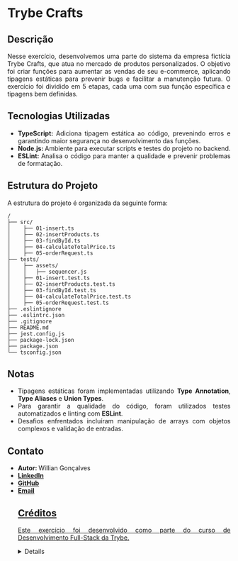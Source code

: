<h1><strong>Trybe Crafts</strong></h1>

<h2><strong>Descrição</strong></h2>
<p align="justify">
  Nesse exercício, desenvolvemos uma parte do sistema da empresa fictícia Trybe Crafts, que atua no mercado de produtos personalizados. O objetivo foi criar funções para aumentar as vendas de seu e-commerce, aplicando tipagens estáticas para prevenir bugs e facilitar a manutenção futura. O exercício foi dividido em 5 etapas, cada uma com sua função específica e tipagens bem definidas.
</p>

<h2><strong>Tecnologias Utilizadas</strong></h2>
<ul>
  <li align="justify"><strong>TypeScript: </strong>Adiciona tipagem estática ao código, prevenindo erros e garantindo maior segurança no desenvolvimento das funções.</li>
  <li align="justify"><strong>Node.js: </strong>Ambiente para executar scripts e testes do projeto no backend.</li>
  <li align="justify"><strong>ESLint: </strong>Analisa o código para manter a qualidade e prevenir problemas de formatação.</li>
</ul>

<h2><strong>Estrutura do Projeto</strong></h2>
<p align="justify">A estrutura do projeto é organizada da seguinte forma:</p>

```plaintext
/
├── src/
│    ├── 01-insert.ts
│    ├── 02-insertProducts.ts
│    ├── 03-findById.ts
│    ├── 04-calculateTotalPrice.ts
│    ├── 05-orderRequest.ts
├── tests/
│    ├── assets/
│    │   ├── sequencer.js
│    ├── 01-insert.test.ts
│    ├── 02-insertProducts.test.ts
│    ├── 03-findById.test.ts
│    ├── 04-calculateTotalPrice.test.ts
│    ├── 05-orderRequest.test.ts
├── .eslintignore
├── .eslintrc.json
├── .gitignore
├── README.md
├── jest.config.js
├── package-lock.json
├── package.json
└── tsconfig.json
```

<h2><strong>Notas</strong></h2>
<ul>
  <li align="justify">Tipagens estáticas foram implementadas utilizando <strong>Type Annotation</strong>, <strong>Type Aliases</strong> e <strong>Union Types</strong>.</li>
  <li align="justify">Para garantir a qualidade do código, foram utilizados testes automatizados e linting com <strong>ESLint</strong>.</li>
  <li align="justify">Desafios enfrentados incluíram manipulação de arrays com objetos complexos e validação de entradas.</li>
</ul>

<h2><strong>Contato</strong></h2>
<ul>
  <li><strong>Autor: </strong>Willian Gonçalves</li>
  <li><a href="https://www.linkedin.com/in/williandpg/" target="_blank"><strong>LinkedIn</strong></li>
  <li><a href="https://github.com/williandpg/" target="_blank"><strong>GitHub</strong></li>
  <li><a href="mailto:goncalves.wdp@outlook.com" target="_blank"><strong>Email</strong></li>

<h2><strong>Créditos</strong></h2>
<p align="justify">Este exercício foi desenvolvido como parte do curso de Desenvolvimento Full-Stack da Trybe.</p>

<details>
  <summary>🇺🇸 English Version</summary>
  <h1><strong>Trybe Crafts</strong></h1>

  <h2><strong>Description</strong></h2>
  <p align="justify">
    In this exercise, we developed part of the system for the fictitious company Trybe Crafts, which operates in the personalized products market. The goal was to create functions to increase e-commerce sales, applying static typing to prevent bugs and facilitate future maintenance. The exercise was divided into 5 stages, each with its specific function and well-defined typings.
  </p>

  <h2><strong>Technologies Used</strong></h2>
  <ul>
    <li align="justify"><strong>TypeScript: </strong>Adds static typing to the code, preventing errors and ensuring greater security in the development of functions.</li>
    <li align="justify"><strong>Node.js: </strong>Environment to run project scripts and tests on the backend.</li>
    <li align="justify"><strong>ESLint: </strong>Analyzes code to maintain quality and prevent formatting issues.</li>
  </ul>

  <h2><strong>Project Structure</strong></h2>
  <p align="justify">The project structure is organized as follows:</p>

  ```plaintext
  /
  ├── src/
  │    ├── 01-insert.ts
  │    ├── 02-insertProducts.ts
  │    ├── 03-findById.ts
  │    ├── 04-calculateTotalPrice.ts
  │    ├── 05-orderRequest.ts
  ├── tests/
  │    ├── assets/
  │    │   ├── sequencer.js
  │    ├── 01-insert.test.ts
  │    ├── 02-insertProducts.test.ts
  │    ├── 03-findById.test.ts
  │    ├── 04-calculateTotalPrice.test.ts
  │    ├── 05-orderRequest.test.ts
  ├── .eslintignore
  ├── .eslintrc.json
  ├── .gitignore
  ├── README.md
  ├── jest.config.js
  ├── package-lock.json
  ├── package.json
  └── tsconfig.json
  ```

  <h2><strong>Notes</strong></h2>
  <ul>
    <li align="justify">Static typings were implemented using <strong>Type Annotation</strong>, <strong>Type Aliases</strong> and <strong>Union Types</strong>.</li>
    <li align="justify">To ensure code quality, automated tests and linting with <strong>ESLint</strong> were used.</li>
    <li align="justify">Challenges faced included handling arrays with complex objects and input validation.</li>
  </ul>

  <h2><strong>Contact</strong></h2>
  <ul>
    <li><strong>Author: </strong>Willian Gonçalves</li>
    <li><a href="https://www.linkedin.com/in/williandpg/" target="_blank"><strong>LinkedIn</strong></li>
    <li><a href="https://github.com/williandpg/" target="_blank"><strong>GitHub</strong></li>
    <li><a href="mailto:goncalves.wdp@outlook.com" target="_blank"><strong>Email</strong></li>

  <h2><strong>Credits</strong></h2>
  <p align="justify">This exercise was developed as part of Trybe's Full-Stack Development course.</p>
</details>
